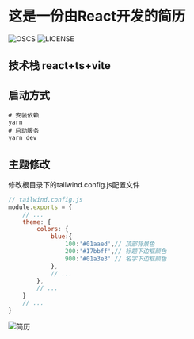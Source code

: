# 这是一份由React开发的简历
![OSCS](https://www.oscs1024.com/platform/badge/LittleSource/resume-react.svg)
![LICENSE](https://img.shields.io/badge/LICENSE-GNU%20General%20Public-green)

## 技术栈 react+ts+vite

## 启动方式

```shell
# 安装依赖
yarn
# 启动服务
yarn dev 
```

## 主题修改

修改根目录下的tailwind.config.js配置文件

```js
// tailwind.config.js
module.exports = {
    // ...
    theme: {
        colors: {
            blue:{
                100:'#01aaed',// 顶部背景色
                200:'#17bbff',// 标题下边框颜色
                900:'#01a3e3' // 名字下边框颜色
            },
            // ...
        },
        // ...
    }
    // ...
}
```

![简历](https://raw.githubusercontent.com/LittleSource/resume-react/main/resume.png)
